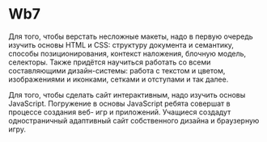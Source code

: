 # Wb7
Для того, чтобы верстать несложные макеты, надо в первую очередь изучить основы HTML и CSS: структуру документа и семантику, способы позиционирования, контекст наложения, блочную модель, селекторы. Также придётся научиться работать со всеми составляющими дизайн-системы: работа с текстом и цветом, изображениями и иконками, сетками и отступами и так далее.

Для того, чтобы сделать сайт интерактивным, надо изучить основы JavaScript. Погружение в основы JavaScript ребята совершат в процессе создания веб- игр и приложений.
Учащиеся создадут одностраничный адаптивный сайт собственного дизайна и браузерную игру.
